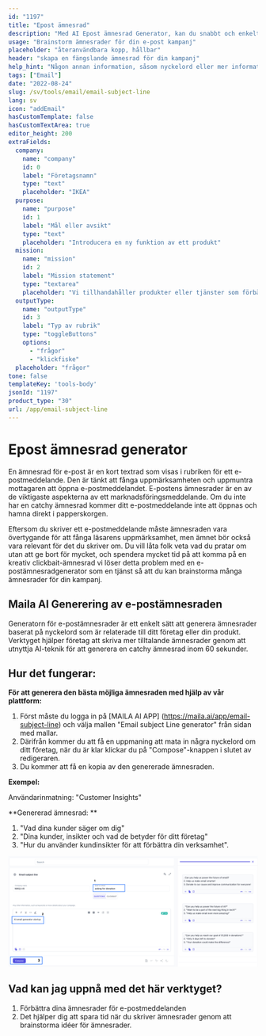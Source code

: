 ```yaml
---
id: "1197"
title: "Epost ämnesrad"
description: "Med AI Epost ämnesrad Generator, kan du snabbt och enkelt skapa utseendet på epost ämnesrader för ditt företag eller personlig användning."
usage: "Brainstorm ämnesrader för din e-post kampanj"
placeholder: "återanvändbara kopp, hållbar"
header: "skapa en fängslande ämnesrad för din kampanj"
help_hint: "Någon annan information, såsom nyckelord eller mer information om din kampanj."
tags: ["Email"]
date: "2022-08-24"
slug: /sv/tools/email/email-subject-line
lang: sv
icon: "addEmail"
hasCustomTemplate: false
hasCustomTextArea: true
editor_height: 200
extraFields:
  company:
    name: "company"
    id: 0
    label: "Företagsnamn"
    type: "text"
    placeholder: "IKEA"
  purpose:
    name: "purpose"
    id: 1
    label: "Mål eller avsikt"
    type: "text"
    placeholder: "Introducera en ny funktion av ett produkt"
  mission:
    name: "mission"
    id: 2
    label: "Mission statement"	
    type: "textarea"
    placeholder: "Vi tillhandahåller produkter eller tjänster som förbättrar livskvaliteten för våra kunder och anställda samtidigt som de gör en positiv inverkan på våra kommuner och miljön."
  outputType:
    name: "outputType"
    id: 3
    label: "Typ av rubrik"
    type: "toggleButtons"
    options:
      - "frågor"
      - "klickfiske"
  placeholder: "frågor"
tone: false
templateKey: 'tools-body'
jsonId: "1197"
product_type: "30"
url: /app/email-subject-line
---
```


# Epost ämnesrad generator


En ämnesrad för e-post är en kort textrad som visas i rubriken för ett e-postmeddelande. Den är tänkt att fånga uppmärksamheten och uppmuntra mottagaren att öppna e-postmeddelandet. E-postens ämnesrader är en av de viktigaste aspekterna av ett marknadsföringsmeddelande. Om du inte har en catchy ämnesrad kommer ditt e-postmeddelande inte att öppnas och hamna direkt i papperskorgen.

Eftersom du skriver ett e-postmeddelande måste ämnesraden vara övertygande för att fånga läsarens uppmärksamhet, men ämnet bör också vara relevant för det du skriver om. Du vill låta folk veta vad du pratar om utan att ge bort för mycket, och spendera mycket tid på att komma på en kreativ clickbait-ämnesrad vi löser detta problem med en e-postämnesradgenerator som en tjänst så att du kan brainstorma många ämnesrader för din kampanj.

## Maila AI Generering av e-postämnesraden
Generatorn för e-postämnesrader är ett enkelt sätt att generera ämnesrader baserat på nyckelord som är relaterade till ditt företag eller din produkt. Verktyget hjälper företag att skriva mer tilltalande ämnesrader genom att utnyttja AI-teknik för att generera en catchy ämnesrad inom 60 sekunder.

## Hur det fungerar:

**För att generera den bästa möjliga ämnesraden med hjälp av vår plattform:**

1. Först måste du logga in på [MAILA AI APP] (https://maila.ai/app/email-subject-line) och välja mallen "Email subject Line generator" från sidan med mallar.
2. Därifrån kommer du att få en uppmaning att mata in några nyckelord om ditt företag, när du är klar klickar du på "Compose"-knappen i slutet av redigeraren.
3. Du kommer att få en kopia av den genererade ämnesraden.


**Exempel:**

Användarinmatning: "Customer Insights"

**Genererad ämnesrad: **

1. "Vad dina kunder säger om dig"
2. "Dina kunder, insikter och vad de betyder för ditt företag"
3. "Hur du använder kundinsikter för att förbättra din verksamhet".

![](../../blog/2022/images/maila-email-subject.png)


## Vad kan jag uppnå med det här verktyget?

1. Förbättra dina ämnesrader för e-postmeddelanden
2. Det hjälper dig att spara tid när du skriver ämnesrader genom att brainstorma idéer för ämnesrader.